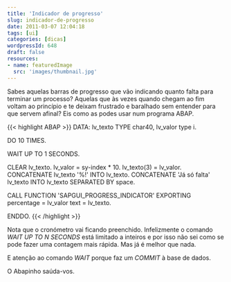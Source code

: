 ```yaml
---
title: 'Indicador de progresso'
slug: indicador-de-progresso
date: 2011-03-07 12:04:18
tags: [ui]
categories: [dicas]
wordpressId: 648
draft: false
resources:
- name: featuredImage
  src: 'images/thumbnail.jpg'
---
```

Sabes aquelas barras de progresso que vão indicando quanto falta para terminar um processo? Aquelas que às vezes quando chegam ao fim voltam ao princípio e te deixam frustrado e baralhado sem entender para que servem afinal? Eis como as podes usar num programa ABAP.


{{< highlight ABAP >}}
DATA: lv_texto TYPE char40,
      lv_valor type i.

DO 10 TIMES.

  WAIT UP TO 1 SECONDS.

  CLEAR lv_texto.
  lv_valor = sy-index * 10.
  lv_texto(3) = lv_valor.
  CONCATENATE lv_texto '%!' INTO lv_texto.
  CONCATENATE 'Já só falta' lv_texto INTO lv_texto SEPARATED BY space.

  CALL FUNCTION 'SAPGUI_PROGRESS_INDICATOR'
    EXPORTING
      percentage = lv_valor
      text       = lv_texto.

ENDDO.
{{< /highlight >}}

Nota que o cronómetro vai ficando preenchido. Infelizmente o comando _WAIT UP TO N SECONDS_ está limitado a inteiros e por isso não sei como se pode fazer uma contagem mais rápida. Mas já é melhor que nada.

E atenção ao comando _WAIT_ porque faz um _COMMIT_ à base de dados.

O Abapinho saúda-vos.
